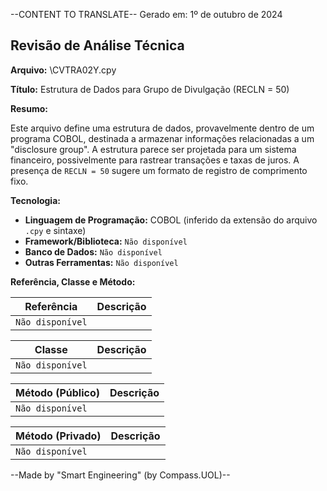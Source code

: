 --CONTENT TO TRANSLATE--
Gerado em: 1º de outubro de 2024

## Revisão de Análise Técnica

**Arquivo:**  \CVTRA02Y.cpy

**Título:** Estrutura de Dados para Grupo de Divulgação (RECLN = 50)

**Resumo:** 

Este arquivo define uma estrutura de dados, provavelmente dentro de um programa COBOL, destinada a armazenar informações relacionadas a um "disclosure group". A estrutura parece ser projetada para um sistema financeiro, possivelmente para rastrear transações e taxas de juros. A presença de `RECLN = 50` sugere um formato de registro de comprimento fixo.

**Tecnologia:**

* **Linguagem de Programação:** COBOL (inferido da extensão do arquivo `.cpy` e sintaxe)
* **Framework/Biblioteca:**  `Não disponível`
* **Banco de Dados:** `Não disponível` 
* **Outras Ferramentas:** `Não disponível`

**Referência, Classe e Método:**

| Referência | Descrição |
|---|---|
| `Não disponível` | |

| Classe | Descrição |
|---|---|
| `Não disponível` |  |

| Método (Público) | Descrição |
|---|---|
| `Não disponível` |  |

| Método (Privado) | Descrição |
|---|---|
| `Não disponível` |  |

--Made by "Smart Engineering" (by Compass.UOL)--